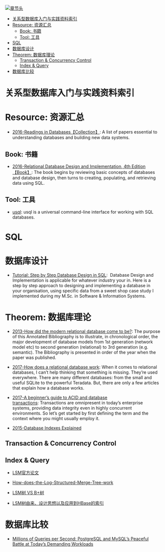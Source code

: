 [![章节头](https://parg.co/UGo)](https://parg.co/b4z) 
 - [关系型数据库入门与实践资料索引](#%E5%85%B3%E7%B3%BB%E5%9E%8B%E6%95%B0%E6%8D%AE%E5%BA%93%E5%85%A5%E9%97%A8%E4%B8%8E%E5%AE%9E%E8%B7%B5%E8%B5%84%E6%96%99%E7%B4%A2%E5%BC%95)
- [Resource: 资源汇总](#resource-%E8%B5%84%E6%BA%90%E6%B1%87%E6%80%BB)
  * [Book: 书籍](#book-%E4%B9%A6%E7%B1%8D)
  * [Tool: 工具](#tool-%E5%B7%A5%E5%85%B7)
- [SQL](#sql)
- [数据库设计](#%E6%95%B0%E6%8D%AE%E5%BA%93%E8%AE%BE%E8%AE%A1)
- [Theorem: 数据库理论](#theorem-%E6%95%B0%E6%8D%AE%E5%BA%93%E7%90%86%E8%AE%BA)
  * [Transaction & Concurrency Control](#transaction--concurrency-control)
  * [Index & Query](#index--query)
- [数据库比较](#%E6%95%B0%E6%8D%AE%E5%BA%93%E6%AF%94%E8%BE%83) 

# 关系型数据库入门与实践资料索引
# Resource: 资源汇总
- [2016-Readings in Databases【Collection】](https://github.com/rxin/db-readings): A list of papers essential to understanding databases and building new data systems.
## Book: 书籍
- [2016-Relational Database Design and Implementation, 4th Edition【Book】](https://parg.co/bjE): The book begins by reviewing basic concepts of databases and database design, then turns to creating, populating, and retrieving data using SQL.
## Tool: 工具
- [usql](https://github.com/knq/usql): usql is a universal command-line interface for working with SQL databases.


# SQL

# 数据库设计

- [Tutorial: Step by Step Database Design in SQL](https://www.linkedin.com/pulse/tutorial-step-database-design-sql-david-mccaldin):  Database Design and Implementation is applicable for whatever industry your in. Here is a step by step approach to designing and implementing a database in your organisation, using specific data from a sweet shop case study I implemented during my M.Sc. in Software & Information Systems.
# Theorem: 数据库理论
- [2013-How did the modern relational database come to be?](https://www.linkedin.com/pulse/how-did-modern-relational-database-come-david-mccaldin): The purpose of this Annotated Bibliography is to illustrate, in chronological order, the major development of database models from 1st generation (network model etc) to second generation (relational) to 3rd generation (e.g. semantic). The Bibliography is presented in order of the year when the paper was published.

- [2017-How does a relational database work](http://coding-geek.com/how-databases-work/): When it comes to relational databases, I can’t help thinking that something is missing. They’re used everywhere. There are many different databases: from the small and useful SQLite to the powerful Teradata. But, there are only a few articles that explain how a database works.
- [2017-A beginner’s guide to ACID and database transactions](http://6me.us/OzSh): Transactions are omnipresent in today’s enterprise systems, providing data integrity even in highly concurrent environments. So let’s get started by first defining the term and the context where you might usually employ it.
- [2015-Database Indexes Explained](https://www.essentialsql.com/what-is-a-database-index/) 
## Transaction & Concurrency Control
## Index & Query
- [LSM官方论文](https://drive.wps.cn/view/l/ace64c0b315a47ec898c97b7c06a255e)
- [How-does-the-Log-Structured-Merge-Tree-work](https://www.quora.com/How-does-the-Log-Structured-Merge-Tree-work)
- [LSM树 VS B+树](http://blog.csdn.net/dbanote/article/details/8897599)

- [LSM树由来、设计思想以及应用到HBase的索引](http://www.cnblogs.com/yanghuahui/p/3483754.html)
# 数据库比较
- [Millions of Queries per Second: PostgreSQL and MySQL’s Peaceful Battle at Today’s Demanding Workloads](https://www.percona.com/blog/2017/01/06/millions-queries-per-second-postgresql-and-mysql-peaceful-battle-at-modern-demanding-workloads/?utm_source=tuicool&utm_medium=referral)